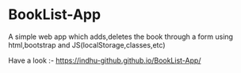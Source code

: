# BookList-App
A simple web app which adds,deletes the book through a form using html,bootstrap and JS(localStorage,classes,etc)


Have a look :- https://indhu-github.github.io/BookList-App/
